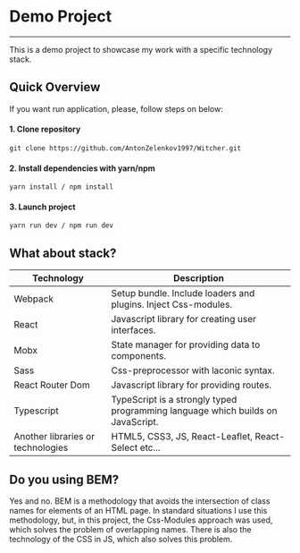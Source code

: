 # Demo Project

----------

This is a demo project to showcase my work with a specific technology stack. 



## Quick Overview

If you want run application, please, follow steps on below:

#### 1. Clone repository

```console
git clone https://github.com/AntonZelenkov1997/Witcher.git
```

#### 2. Install dependencies with yarn/npm
```console
yarn install / npm install
```

#### 3. Launch project
```console
yarn run dev / npm run dev
```

## What about stack?

| Technology | Description |
| ------ | ----------- |
| Webpack   | Setup bundle. Include loaders and plugins. Inject Css-modules.|
| React | Javascript library for creating user interfaces.|
| Mobx    | State manager for providing data to components.|
| Sass    | Css-preprocessor with laconic syntax. |
| React Router Dom | Javascript library for providing routes. |
| Typescript    | TypeScript is a strongly typed programming language which builds on JavaScript. |
| Another libraries or technologies    | HTML5, CSS3, JS, React-Leaflet, React-Select etc...|

## Do you using BEM?

Yes and no. BEM is a methodology that avoids the intersection of class names for elements of an HTML page. In standard situations I use this methodology, but, in this project, the Css-Modules approach was used, which solves the problem of overlapping names. There is also the technology of the CSS in JS, which also solves this problem.
